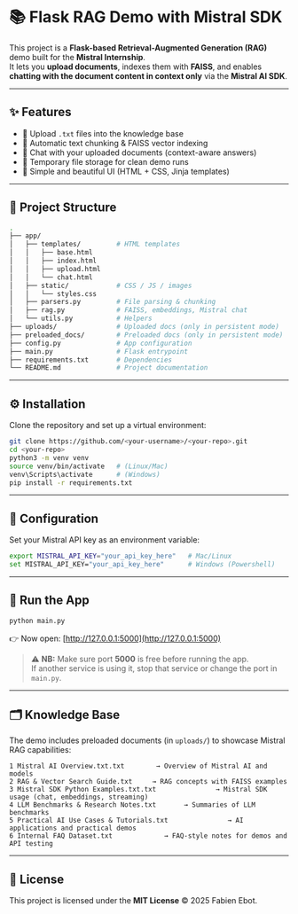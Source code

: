 # 📚 Flask RAG Demo with Mistral SDK

This project is a **Flask-based Retrieval-Augmented Generation (RAG)** demo built for the **Mistral Internship**.  
It lets you **upload documents**, indexes them with **FAISS**, and enables **chatting with the document content in context only** via the **Mistral AI SDK**.

---

## ✨ Features

- 🔹 Upload `.txt` files into the knowledge base  
- 🔹 Automatic text chunking & FAISS vector indexing  
- 🔹 Chat with your uploaded documents (context-aware answers)  
- 🔹 Temporary file storage for clean demo runs  
- 🔹 Simple and beautiful UI (HTML + CSS, Jinja templates)  

---

## 📂 Project Structure

```bash
.
├── app/
│   ├── templates/         # HTML templates
│   │   ├── base.html
│   │   ├── index.html
│   │   ├── upload.html
│   │   └── chat.html
│   ├── static/            # CSS / JS / images
│   │   └── styles.css
│   ├── parsers.py         # File parsing & chunking
│   ├── rag.py             # FAISS, embeddings, Mistral chat
│   └── utils.py           # Helpers
├── uploads/               # Uploaded docs (only in persistent mode)
├── preloaded_docs/        # Preloaded docs (only in persistent mode)
├── config.py              # App configuration
├── main.py                # Flask entrypoint
├── requirements.txt       # Dependencies
└── README.md              # Project documentation
```
---
## ⚙️ Installation

Clone the repository and set up a virtual environment:

```bash
git clone https://github.com/<your-username>/<your-repo>.git
cd <your-repo>
python3 -m venv venv
source venv/bin/activate   # (Linux/Mac)
venv\Scripts\activate      # (Windows)
pip install -r requirements.txt 
```
---
## 🔑 Configuration

Set your Mistral API key as an environment variable:

```bash
export MISTRAL_API_KEY="your_api_key_here"   # Mac/Linux
set MISTRAL_API_KEY="your_api_key_here"      # Windows (Powershell)
```
---
## 🚀 Run the App
```bash
python main.py
```

👉 Now open: [http://127.0.0.1:5000](http://127.0.0.1:5000)

> ⚠️ **NB:** Make sure port **5000** is free before running the app.  
> If another service is using it, stop that service or change the port in `main.py`.

---
## 🗂️ Knowledge Base

The demo includes preloaded documents (in `uploads/`) to showcase Mistral RAG capabilities:

```text
1 Mistral AI Overview.txt.txt        → Overview of Mistral AI and models
2 RAG & Vector Search Guide.txt     → RAG concepts with FAISS examples
3 Mistral SDK Python Examples.txt.txt               → Mistral SDK usage (chat, embeddings, streaming)
4 LLM Benchmarks & Research Notes.txt       → Summaries of LLM benchmarks
5 Practical AI Use Cases & Tutorials.txt               → AI applications and practical demos
6 Internal FAQ Dataset.txt             → FAQ-style notes for demos and API testing
```

---
## 📝 License

This project is licensed under the **MIT License** © 2025 Fabien Ebot.

